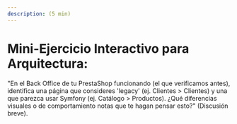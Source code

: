 ```yaml
---
description: (5 min)
---
```


# Mini-Ejercicio Interactivo para Arquitectura:

"En el Back Office de tu PrestaShop funcionando (el que verificamos antes), identifica una página que consideres 'legacy' (ej. Clientes > Clientes) y una que parezca usar Symfony (ej. Catálogo > Productos). ¿Qué diferencias visuales o de comportamiento notas que te hagan pensar esto?" (Discusión breve).
